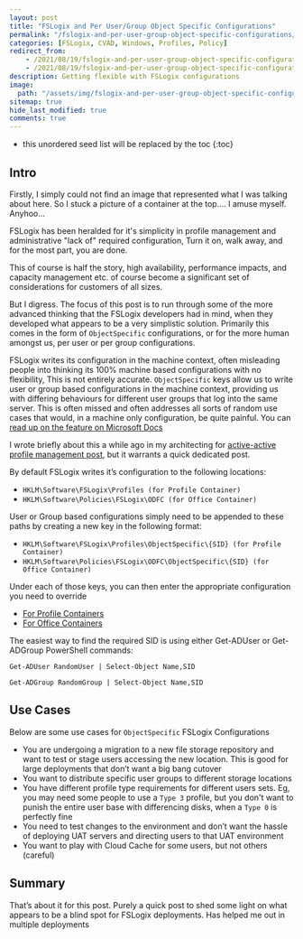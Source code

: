 ```yaml
---
layout: post
title: "FSLogix and Per User/Group Object Specific Configurations"
permalink: "/fslogix-and-per-user-group-object-specific-configurations/"
categories: [FSLogix, CVAD, Windows, Profiles, Policy]
redirect_from: 
    - /2021/08/19/fslogix-and-per-user-group-object-specific-configurations
    - /2021/08/19/fslogix-and-per-user-group-object-specific-configurations/
description: Getting flexible with FSLogix configurations
image:
  path: "/assets/img/fslogix-and-per-user-group-object-specific-configurations/container-1.png"
sitemap: true
hide_last_modified: true
comments: true
---
```


-  this unordered seed list will be replaced by the toc
{:toc}

## Intro

Firstly, I simply could not find an image that represented what I was talking about here. So I stuck a picture of a container at the top…. I amuse myself. Anyhoo…

FSLogix has been heralded for it's simplicity in profile management and administrative "lack of" required configuration, Turn it on, walk away, and for the most part, you are done.

This of course is half the story, high availability, performance impacts, and capacity management etc. of course become a significant set of considerations for customers of all sizes.

But I digress. The focus of this post is to run through some of the more advanced thinking that the FSLogix developers had in mind, when they developed what appears to be a very simplistic solution. Primarily this comes in the form of `ObjectSpecific` configurations, or for the more human amongst us, per user or per group configurations.

FSLogix writes its configuration in the machine context, often misleading people into thinking its 100% machine based configurations with no flexibility, This is not entirely accurate. `ObjectSpecific` keys allow us to write user or group based configurations in the machine context, providing us with differing behaviours for different user groups that log into the same server. This is often missed and often addresses all sorts of random use cases that would, in a machine only configuration, be quite painful. You can [read up on the feature on Microsoft Docs](https://docs.microsoft.com/en-us/fslogix/configure-per-user-per-group-ht)

I wrote briefly about this a while ago in my architecting for [active-active profile management post](https://jkindon.com/2019/10/15/designing-profile-management-with-active-active-resource-locations/), but it warrants a quick dedicated post.

By default FSLogix writes it’s configuration to the following locations:

-  `HKLM\Software\FSLogix\Profiles (for Profile Container)`
-  `HKLM\Software\Policies\FSLogix\ODFC (for Office Container)`

User or Group based configurations simply need to be appended to these paths by creating a new key in the following format:

-  `HKLM\Software\FSLogix\Profiles\ObjectSpecific\{SID} (for Profile Container)`
-  `HKLM\Software\Policies\FSLogix\ODFC\ObjectSpecific\{SID} (for Office Container)`

Under each of those keys, you can then enter the appropriate configuration you need to override

-  [For Profile Containers](https://docs.microsoft.com/en-us/fslogix/profile-container-configuration-reference)
-  [For Office Containers](https://docs.microsoft.com/en-us/fslogix/office-container-configuration-reference)

The easiest way to find the required SID is using either Get-ADUser or Get-ADGroup PowerShell commands:

```
Get-ADUser RandomUser | Select-Object Name,SID

Get-ADGroup RandomGroup | Select-Object Name,SID
```

## Use Cases

Below are some use cases for `ObjectSpecific` FSLogix Configurations

-  You are undergoing a migration to a new file storage repository and want to test or stage users accessing the new location. This is good for large deployments that don’t want a big bang cutover
-  You want to distribute specific user groups to different storage locations
-  You have different profile type requirements for different users sets. Eg, you may need some people to use a `Type 3` profile, but you don't want to punish the entire user base with differencing disks, when a `Type 0` is perfectly fine
-  You need to test changes to the environment and don’t want the hassle of deploying UAT servers and directing users to that UAT environment
-  You want to play with Cloud Cache for some users, but not others (careful)

## Summary

That’s about it for this post. Purely a quick post to shed some light on what appears to be a blind spot for FSLogix deployments. Has helped me out in multiple deployments
